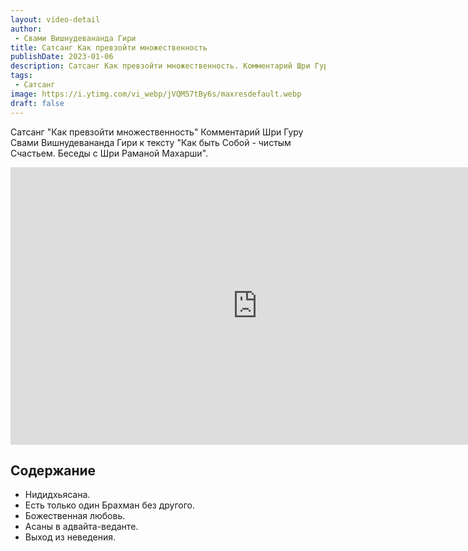 ```yaml
---
layout: video-detail
author:
 - Свами Вишнудевананда Гири
title: Сатсанг Как превзойти множественность
publishDate: 2023-01-06
description: Сатсанг Как превзойти множественность. Комментарий Шри Гуру Свами Вишнудевананда Гири к тексту "Как быть Собой - чистым Счастьем. Беседы с Шри Раманой Махарши".
tags: 
 - Сатсанг
image: https://i.ytimg.com/vi_webp/jVQM57tBy6s/maxresdefault.webp
draft: false
---
```


 Сатсанг "Как превзойти множественность"
Комментарий Шри Гуру Свами Вишнудевананда Гири к тексту "Как быть Собой - чистым Счастьем. Беседы с Шри Раманой Махарши".

<iframe width="790" height="444" src="https://www.youtube.com/embed/jVQM57tBy6s" frameborder="0" allowfullscreen=""></iframe> 

## Содержание

- Нидидхьясана.
- Есть только один Брахман без другого.
- Божественная любовь.
- Асаны в адвайта-веданте.
- Выход из неведения.